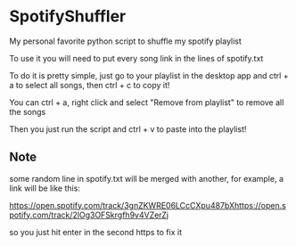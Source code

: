 # SpotifyShuffler
My personal favorite python script to shuffle my spotify playlist

To use it you will need to put every song link in the lines of spotify.txt

To do it is pretty simple, just go to your playlist in the desktop app and ctrl + a to select all songs, then ctrl + c to copy it!

You can ctrl + a, right click and select "Remove from playlist" to remove all the songs 

Then you just run the script and ctrl + v to paste into the playlist!

## Note
some random line in spotify.txt will be merged with another, for example, a link will be like this:

https://open.spotify.com/track/3gnZKWRE06LCcCXpu487bXhttps://open.spotify.com/track/2lOg3OFSkrgfh9v4VZerZj

so you just hit enter in the second https to fix it
